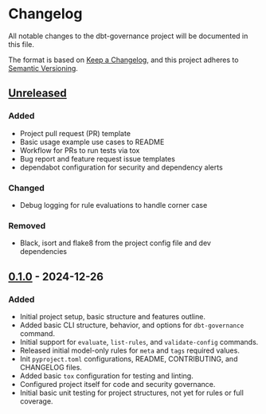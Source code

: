 # Changelog

All notable changes to the dbt-governance project will be documented in this file.

The format is based on [Keep a Changelog](https://keepachangelog.com/en/1.1.0/),
and this project adheres to [Semantic Versioning](https://semver.org/spec/v2.0.0.html).

## [Unreleased]

### Added

- Project pull request (PR) template
- Basic usage example use cases to README
- Workflow for PRs to run tests via tox
- Bug report and feature request issue templates
- dependabot configuration for security and dependency alerts

### Changed

- Debug logging for rule evaluations to handle corner case

### Removed

- Black, isort and flake8 from the project config file and dev dependencies

## [0.1.0] - 2024-12-26

### Added

- Initial project setup, basic structure and features outline.
- Added basic CLI structure, behavior, and options for `dbt-governance` command.
- Initial support for `evaluate`, `list-rules`, and `validate-config` commands.
- Released initial model-only rules for `meta` and `tags` required values.
- Init `pyproject.toml` configurations, README, CONTRIBUTING, and CHANGELOG files.
- Added basic `tox` configuration for testing and linting.
- Configured project itself for code and security governance.
- Initial basic unit testing for project structures, not yet for rules or full coverage.

[unreleased]: https://github.com/jmbrooks/dbt-governance/compare/0.1.0...HEAD
[0.1.0]: https://github.com/jmbrooks/dbt-governance/releases/tag/0.1.0

